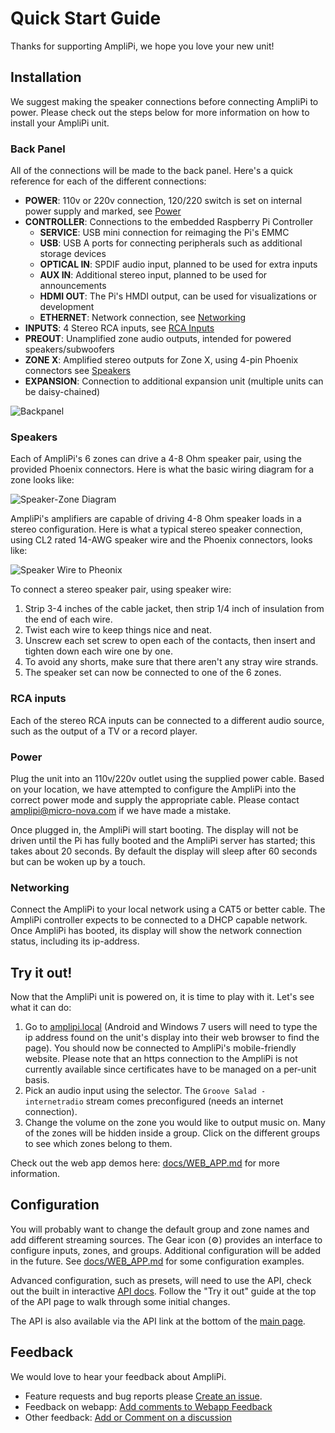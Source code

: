 # Quick Start Guide

Thanks for supporting AmpliPi, we hope you love your new unit!

## Installation

We suggest making the speaker connections before connecting AmpliPi to power. Please check out the steps below for more information on how to install your AmpliPi unit.

### Back Panel

All of the connections will be made to the back panel. Here's a quick reference for each of the different connections:
- **POWER**: 110v or 220v connection, 120/220 switch is set on internal power supply and marked, see [Power](#power)
- **CONTROLLER**: Connections to the embedded Raspberry Pi Controller
  - **SERVICE**: USB mini connection for reimaging the Pi's EMMC
  - **USB**:  USB A ports for connecting peripherals such as additional storage devices
  - **OPTICAL IN**: SPDIF audio input, planned to be used for extra inputs
  - **AUX IN**: Additional stereo input, planned to be used for announcements
  - **HDMI OUT**: The Pi's HMDI output, can be used for visualizations or development
  - **ETHERNET**: Network connection, see [Networking](#networking)
- **INPUTS**: 4 Stereo RCA inputs, see [RCA Inputs](#rca-inputs)
- **PREOUT**: Unamplified zone audio outputs, intended for powered speakers/subwoofers
- **ZONE X**: Amplified stereo outputs for Zone X, using 4-pin Phoenix connectors see [Speakers](#speakers)
- **EXPANSION**: Connection to additional expansion unit (multiple units can be daisy-chained)

![Backpanel](imgs/backpanel.png)

### Speakers

Each of AmpliPi's 6 zones can drive a 4-8 Ohm speaker pair, using the provided Phoenix connectors. Here is what the basic wiring diagram for a zone looks like:

![Speaker-Zone Diagram](imgs/zone_speaker_connection.svg)

AmpliPi's amplifiers are capable of driving 4-8 Ohm speaker loads in a stereo configuration. Here is what a typical stereo speaker connection, using CL2 rated 14-AWG speaker wire and the Phoenix connectors, looks like:

![Speaker Wire to Pheonix](imgs/speaker_wire_to_pheonix.jpg)

To connect a stereo speaker pair, using speaker wire:
1. Strip 3-4 inches of the cable jacket, then strip 1/4 inch of insulation from the end of each wire.
1. Twist each wire to keep things nice and neat.
1. Unscrew each set screw to open each of the contacts, then insert and tighten down each wire one by one.
1. To avoid any shorts, make sure that there aren't any stray wire strands.
1. The speaker set can now be connected to one of the 6 zones.

### RCA inputs

Each of the stereo RCA inputs can be connected to a different audio source, such as the output of a TV or a record player.

### Power

Plug the unit into an 110v/220v outlet using the supplied power cable. Based on your location, we have attempted to configure the AmpliPi into the correct power mode and supply the appropriate cable. Please contact amplipi@micro-nova.com if we have made a mistake.

Once plugged in, the AmpliPi will start booting. The display will not be driven until the Pi has fully booted and the AmpliPi server has started; this takes about 20 seconds. By default the display will sleep after 60 seconds but can be woken up by a touch.

### Networking

Connect the AmpliPi to your local network using a CAT5 or better cable. The AmpliPi controller expects to be connected to a DHCP capable network. Once AmpliPi has booted, its display will show the network connection status, including its ip-address.

## Try it out!

Now that the AmpliPi unit is powered on, it is time to play with it. Let's see what it can do:

1. Go to [amplipi.local](http://amplipi.local/0) (Android and Windows 7 users will need to type the ip address found on the unit's display into their web browser to find the page). You should now be connected to AmpliPi's mobile-friendly website. Please note that an https connection to the AmpliPi is not currently available since certificates have to be managed on a per-unit basis.
1. Pick an audio input using the selector. The `Groove Salad - internetradio` stream comes preconfigured (needs an internet connection).
1. Change the volume on the zone you would like to output music on. Many of the zones will be hidden inside a group. Click on the different groups to see which zones belong to them.

Check out the web app demos here: [docs/WEB_APP.md](WEB_APP.md) for more information.

## Configuration

You will probably want to change the default group and zone names and add different streaming sources. The Gear icon (⚙) provides an interface to configure inputs, zones, and groups. Additional configuration will be added in the future. See [docs/WEB_APP.md](WEB_APP.md#settings) for some configuration examples.

Advanced configuration, such as presets, will need to use the API, check out the built in interactive [API docs](http://amplipi.local/doc). Follow the "Try it out" guide at the top of the API page to walk through some initial changes.

The API is also available via the API link at the bottom of the [main page](http://amplipi.local/0).

## Feedback

We would love to hear your feedback about AmpliPi.

- Feature requests and bug reports please [Create an issue](https://github.com/micro-nova/AmpliPi/issues/new).
- Feedback on webapp: [Add comments to Webapp Feedback](https://github.com/micro-nova/AmpliPi/issues/34)
- Other feedback: [Add or Comment on a discussion](https://github.com/micro-nova/AmpliPi/discussions)
